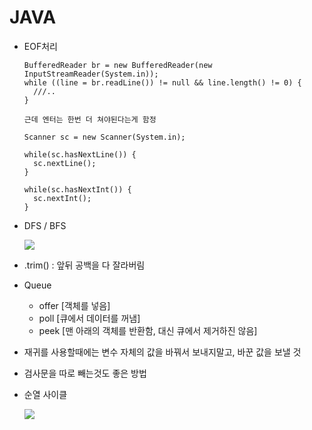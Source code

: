 # JAVA

- EOF처리

  ```
  BufferedReader br = new BufferedReader(new InputStreamReader(System.in));
  while ((line = br.readLine()) != null && line.length() != 0) {
    ///..
  }

  근데 엔터는 한번 더 쳐야된다는게 함정

  Scanner sc = new Scanner(System.in);

  while(sc.hasNextLine()) {
    sc.nextLine();
  }

  while(sc.hasNextInt()) {
    sc.nextInt();
  }
  ```

- DFS / BFS

  ![](https://cdn.namuwikiusercontent.com/s/1fe9246903b78fae07577b243a0b22791e02cb39640d5cbaae10d9849343b4ea6f162a9a677a5892fbf7819abd4ef7221ebd3608849cfb66793411fb5e6439514ed5c5e86db6d87a310ee3a249998ad2?e=1528159424&k=r3mCuuvSpH1FMcdeAaKDiw)

- .trim() : 앞뒤 공백을 다 잘라버림

- Queue

  - offer [객체를 넣음]
  - poll [큐에서 데이터를 꺼냄]
  - peek [맨 아래의 객체를 반환함, 대신 큐에서 제거하진 않음]

- 재귀를 사용할때에는 변수 자체의 값을 바꿔서 보내지말고, 바꾼 값을 보낼 것

- 검사문을 따로 빼는것도 좋은 방법




- 순열 사이클

  ![](http://postfiles16.naver.net/MjAxNzAxMjBfMTAg/MDAxNDg0ODg2MjQ2MDg2.afKKnIG5_x6NGwtMXs27WOn00RVMJJk9tdZy6P86PpEg.6iMeKjDmWjhaUPRNo98wPa27duA-yhDLulf5dCWYDJMg.JPEG.occidere/image_1720970261484886234692.jpg?type=w773)



















